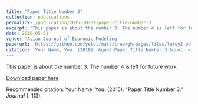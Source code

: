 ```yaml
---
title: "Paper Title Number 3"
collection: publications
permalink: /publication/2015-10-01-paper-title-number-3
excerpt: 'This paper is about the number 3. The number 4 is left for future work.'
date: 2018-05-01
venue: 'Asian Journal of Economic Modeling'
paperurl: 'https://github.com/yetul/matt/tree/gh-pages/files/lutey2.pdf'
citation: 'Your Name, You. (2018). &quot;Paper Title Number 3.&quot; <i>Journal 1</i>. 1(3).'
---
```

This paper is about the number 3. The number 4 is left for future work.

[Download paper here](https://github.com/yetul/matt/tree/gh-pages/files/lutey2.pdf)

Recommended citation: Your Name, You. (2015). "Paper Title Number 3." <i>Journal 1</i>. 1(3).
